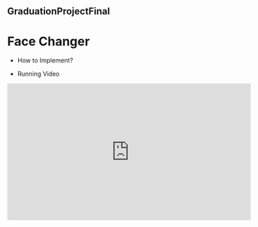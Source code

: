 ## GraduationProjectFinal

# Face Changer


* How to Implement?

* Running Video

<iframe width="560" height="315"
src="https://youtu.be/45nat4zeZWM" 
frameborder="0" 
allow="accelerometer; autoplay; encrypted-media; gyroscope; picture-in-picture" 
allowfullscreen></iframe>
